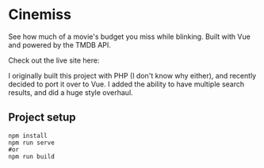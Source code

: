 # Cinemiss

See how much of a movie's budget you miss while blinking. Built with Vue and powered by the TMDB API.

Check out the live site here:

I originally built this project with PHP (I don't know why either), and recently decided to port it over to Vue. I added the ability to have multiple search results, and did a huge style overhaul.

## Project setup

```
npm install
npm run serve
#or
npm run build
```
